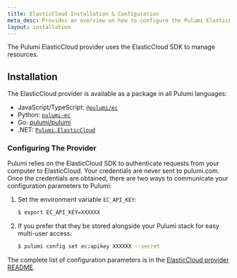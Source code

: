 ```yaml
---
title: ElasticCloud Installation & Configuration
meta_desc: Provides an overview on how to configure the Pulumi ElasticCloud Provider.
layout: installation
---
```


The Pulumi ElasticCloud provider uses the ElasticCloud SDK to manage resources.

## Installation

The ElasticCloud provider is available as a package in all Pulumi languages:

* JavaScript/TypeScript: [`@pulumi/ec`](https://www.npmjs.com/package/@pulumi/ec)
* Python: [`pulumi-ec`](https://pypi.org/project/pulumi-ec/)
* Go: [pulumi/pulumi](https://github.com/pulumi/pulumi-ec)
* .NET: [`Pulumi.ElasticCloud`](https://www.nuget.org/packages/Pulumi.ElasticCloud)

### Configuring The Provider

Pulumi relies on the ElasticCloud SDK to authenticate requests from your computer to ElasticCloud. Your credentials are never sent
to pulumi.com. Once the credentials are obtained, there are two ways to communicate your configuration parameters to Pulumi:

1. Set the environment variable `EC_API_KEY`:

    ```bash
    $ export EC_API_KEY=XXXXXX
    ```

2. If you prefer that they be stored alongside your Pulumi stack for easy multi-user access:

    ```bash
    $ pulumi config set ec:apikey XXXXXX --secret
    ```

 The complete list of
configuration parameters is in the [ElasticCloud provider README](https://github.com/pulumi/pulumi-ec/blob/master/README.md).
